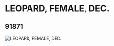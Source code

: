 # LEOPARD, FEMALE, DEC.
## 91871
![LEOPARD, FEMALE, DEC.](https://lc-www-live-s.legocdn.com/media/bricks/5/2/4588419.jpg)